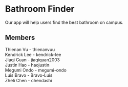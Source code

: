 # Bathroom Finder  

Our app will help users find the best bathroom on campus.  

## Members  
Thienan Vu - thienanvuu    
Kendrick Lee - kendrick-lee  
Jiaqi Guan - jiaqiquan2003  
Justin Hao - haojustin  
Megumi Ondo - megumi-ondo  
Luis Bravo - Bravo-Luis  
Zheli Chen - chendashi
